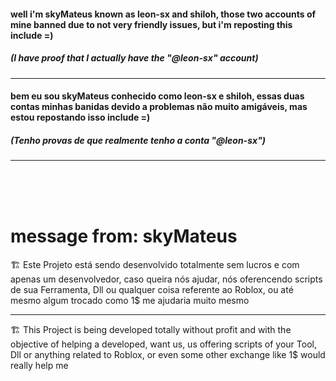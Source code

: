 #### well i'm skyMateus known as leon-sx and shiloh, those two accounts of mine banned due to not very friendly issues, but i'm reposting this include =)
##### (I have proof that I actually have the "@leon-sx" account)

--- 

#### bem eu sou skyMateus conhecido como leon-sx e shiloh, essas duas contas minhas banidas devido a problemas não muito amigáveis, mas estou repostando isso include =)
##### (Tenho provas de que realmente tenho a conta "@leon-sx")

---


<br><br><br>

# message from: skyMateus

🏗 Este Projeto está sendo desenvolvido totalmente sem lucros e com apenas um desenvolvedor, caso queira nós ajudar, nós oferencendo scripts de sua Ferramenta, Dll ou qualquer coisa referente ao Roblox, ou até mesmo algum trocado como 1$ me ajudaria muito mesmo

---

🏗 This Project is being developed totally without profit and with the objective of helping a developed, want us, us offering scripts of your Tool, Dll or anything related to Roblox, or even some other exchange like 1$ would really help me
